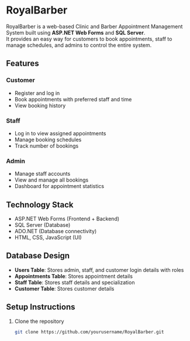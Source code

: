 # RoyalBarber

RoyalBarber is a web-based Clinic and Barber Appointment Management System built using **ASP.NET Web Forms** and **SQL Server**.  
It provides an easy way for customers to book appointments, staff to manage schedules, and admins to control the entire system.

## Features

### Customer
- Register and log in
- Book appointments with preferred staff and time
- View booking history

### Staff
- Log in to view assigned appointments
- Manage booking schedules
- Track number of bookings

### Admin
- Manage staff accounts
- View and manage all bookings
- Dashboard for appointment statistics

## Technology Stack
- ASP.NET Web Forms (Frontend + Backend)
- SQL Server (Database)
- ADO.NET (Database connectivity)
- HTML, CSS, JavaScript (UI)

## Database Design
- **Users Table**: Stores admin, staff, and customer login details with roles
- **Appointments Table**: Stores appointment details
- **Staff Table**: Stores staff details and specialization
- **Customer Table**: Stores customer details

## Setup Instructions
1. Clone the repository  
   ```bash
   git clone https://github.com/yourusername/RoyalBarber.git
